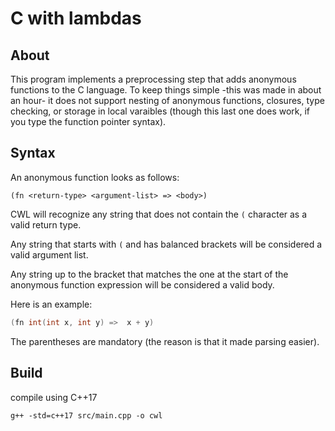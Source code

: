 # C with lambdas

## About

This program implements a preprocessing step that adds anonymous functions to the C language. To keep things simple -this was made in about an hour- it does not support nesting of anonymous functions, closures, type checking, or storage in local varaibles (though this last one does work, if you type the function pointer syntax).

## Syntax

An anonymous function looks as follows:

```
(fn <return-type> <argument-list> => <body>)
```

CWL will recognize any string that does not contain the `(` character as a valid return type.

Any string that starts with `(` and has balanced brackets will be considered a valid argument list.

Any string up to the bracket that matches the one at the start of the anonymous function expression will be considered a valid body.

Here is an example:

```C
(fn int(int x, int y) =>  x + y)
```

The parentheses are mandatory (the reason is that it made parsing easier).

## Build

compile using C++17

```shell
g++ -std=c++17 src/main.cpp -o cwl
```
